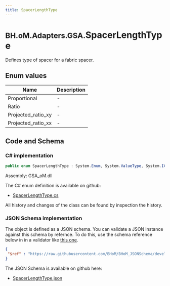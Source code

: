```yaml
---
title: SpacerLengthType
---
```


# <small>BH.oM.Adapters.GSA.</small>**SpacerLengthType**

Defines type of spacer for a fabric spacer.

## Enum values

| Name            | Description                                                    |
|-----------------|----------------------------------------------------------------|
| Proportional |  -  |
| Ratio |  -  |
| Projected_ratio_xy |  -  |
| Projected_ratio_xx |  -  |


## Code and Schema

### C# implementation

``` C# title="C#"
public enum SpacerLengthType : System.Enum, System.ValueType, System.IComparable, System.ISpanFormattable, System.IFormattable, System.IConvertible
```

Assembly: GSA_oM.dll

The C# enum definition is available on github:

- [SpacerLengthType.cs](https://github.com/BHoM/GSA_Toolkit/blob/develop/GSA_oM/Enum\SpacerLengthType.cs)

All history and changes of the class can be found by inspection the history.
### JSON Schema implementation

The object is defined as a JSON schema. You can validate a JSON instance against this schema by refernce. To do this, use the schema reference below in in a validator like [this one](https://www.jsonschemavalidator.net/).

``` json title="JSON Schema"
{
 "$ref" : "https://raw.githubusercontent.com/BHoM/BHoM_JSONSchema/develop/GSA_oM/SpacerLengthType.json"
}
```

The JSON Schema is available on github here:

- [SpacerLengthType.json](https://github.com/BHoM/BHoM_JSONSchema/blob/develop/GSA_oM/SpacerLengthType.json)
